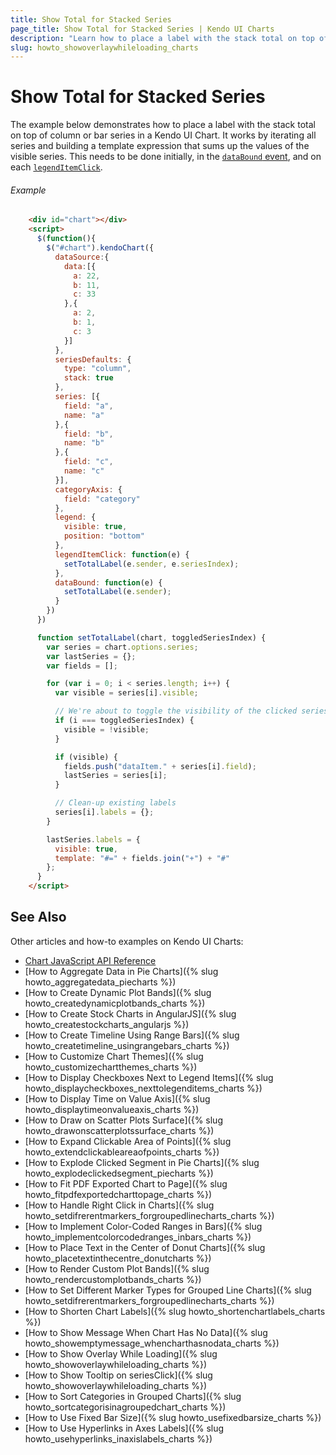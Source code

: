 ```yaml
---
title: Show Total for Stacked Series
page_title: Show Total for Stacked Series | Kendo UI Charts
description: "Learn how to place a label with the stack total on top of column or bar series in a Kendo UI Chart."
slug: howto_showoverlaywhileloading_charts
---
```


# Show Total for Stacked Series

The example below demonstrates how to place a label with the stack total on top of column or bar series in a Kendo UI Chart. It works by iterating all series and building a template expression that sums up the values of the visible series. This needs to be done initially, in the [`dataBound` event](/api/javascript/dataviz/ui/chart#events-dataBound), and on each [`legendItemClick`](/api/javascript/dataviz/ui/chart#events-legendItemClick).

###### Example

```html
    <div id="chart"></div>
    <script>
      $(function(){
        $("#chart").kendoChart({
          dataSource:{
            data:[{
              a: 22,
              b: 11,
              c: 33
            },{
              a: 2,
              b: 1,
              c: 3
            }]
          },
          seriesDefaults: {
            type: "column",
            stack: true
          },
          series: [{
            field: "a",
            name: "a"
          },{
            field: "b",
            name: "b"
          },{
            field: "c",
            name: "c"
          }],
          categoryAxis: {
            field: "category"
          },
          legend: {
            visible: true,
            position: "bottom"
          },
          legendItemClick: function(e) {
            setTotalLabel(e.sender, e.seriesIndex);
          },
          dataBound: function(e) {
            setTotalLabel(e.sender);
          }
        })
      })

      function setTotalLabel(chart, toggledSeriesIndex) {
        var series = chart.options.series;
        var lastSeries = {};
        var fields = [];

        for (var i = 0; i < series.length; i++) {
          var visible = series[i].visible;

          // We're about to toggle the visibility of the clicked series
          if (i === toggledSeriesIndex) {
            visible = !visible;
          }

          if (visible) {
            fields.push("dataItem." + series[i].field);
            lastSeries = series[i];
          }

          // Clean-up existing labels
          series[i].labels = {};
        }

        lastSeries.labels = {
          visible: true,
          template: "#=" + fields.join("+") + "#"
        };
      }
    </script>
```

## See Also

Other articles and how-to examples on Kendo UI Charts:

* [Chart JavaScript API Reference](/api/javascript/dataviz/ui/chart)
* [How to Aggregate Data in Pie Charts]({% slug howto_aggregatedata_piecharts %})
* [How to Create Dynamic Plot Bands]({% slug howto_createdynamicplotbands_charts %})
* [How to Create Stock Charts in AngularJS]({% slug howto_createstockcharts_angularjs %})
* [How to Create Timeline Using Range Bars]({% slug howto_createtimeline_usingrangebars_charts %})
* [How to Customize Chart Themes]({% slug howto_customizechartthemes_charts %})
* [How to Display Checkboxes Next to Legend Items]({% slug howto_displaycheckboxes_nexttolegenditems_charts %})
* [How to Display Time on Value Axis]({% slug howto_displaytimeonvalueaxis_charts %})
* [How to Draw on Scatter Plots Surface]({% slug howto_drawonscatterplotssurface_charts %})
* [How to Expand Clickable Area of Points]({% slug howto_extendclickableareaofpoints_charts %})
* [How to Explode Clicked Segment in Pie Charts]({% slug howto_explodeclickedsegment_piecharts %})
* [How to Fit PDF Exported Chart to Page]({% slug howto_fitpdfexportedcharttopage_charts %})
* [How to Handle Right Click in Charts]({% slug howto_setdifrerentmarkers_forgroupedlinecharts_charts %})
* [How to Implement Color-Coded Ranges in Bars]({% slug howto_implementcolorcodedranges_inbars_charts %})
* [How to Place Text in the Center of Donut Charts]({% slug howto_placetextinthecentre_donutcharts %})
* [How to Render Custom Plot Bands]({% slug howto_rendercustomplotbands_charts %})
* [How to Set Different Marker Types for Grouped Line Charts]({% slug howto_setdifrerentmarkers_forgroupedlinecharts_charts %})
* [How to Shorten Chart Labels]({% slug howto_shortenchartlabels_charts %})
* [How to Show Message When Chart Has No Data]({% slug howto_showemptymessage_whencharthasnodata_charts %})
* [How to Show Overlay While Loading]({% slug howto_showoverlaywhileloading_charts %})
* [How to Show Tooltip on seriesClick]({% slug howto_showoverlaywhileloading_charts %})
* [How to Sort Categories in Grouped Charts]({% slug howto_sortcategorisinagroupedchart_charts %})
* [How to Use Fixed Bar Size]({% slug howto_usefixedbarsize_charts %})
* [How to Use Hyperlinks in Axes Labels]({% slug howto_usehyperlinks_inaxislabels_charts %})
